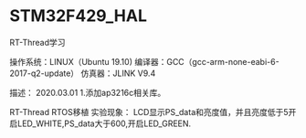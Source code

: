 # STM32F429_HAL
RT-Thread学习

操作系统：LINUX（Ubuntu 19.10)
编译器：GCC（gcc-arm-none-eabi-6-2017-q2-update）
仿真器：JLINK V9.4

描述：
	2020.03.01	1.添加ap3216c相关库。

RT-Thread RTOS移植
实验现象：
	LCD显示PS_data和亮度值，并且亮度低于5开启LED_WHITE,PS_data大于600,开启LED_GREEN.
